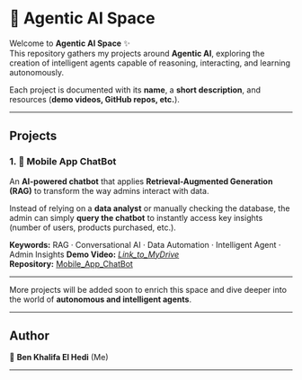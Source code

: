 # 🤖 Agentic AI Space  

Welcome to **Agentic AI Space** ✨  
This repository gathers my projects around **Agentic AI**, exploring the creation of intelligent agents capable of reasoning, interacting, and learning autonomously.  

Each project is documented with its **name**, a **short description**, and resources (**demo videos, GitHub repos, etc.**).  

---

## Projects

### 1. 💬 Mobile App ChatBot
An **AI-powered chatbot** that applies **Retrieval-Augmented Generation (RAG)** to transform the way admins interact with data.  

Instead of relying on a **data analyst** or manually checking the database, the admin can simply **query the chatbot** to instantly access key insights (number of users, products purchased, etc.).  

**Keywords:** RAG · Conversational AI · Data Automation · Intelligent Agent · Admin Insights
**Demo Video:** *[Link_to_MyDrive](https://drive.google.com/file/d/1UhIrXfExn-oqhP0nkRbwlG81I7cN1KIL/view?usp=drive_link)*  
**Repository:** [Mobile_App_ChatBot](https://github.com/Hedi-Bk/Mobile_App_ChatBot)  

---

 More projects will be added soon to enrich this space and dive deeper into the world of **autonomous and intelligent agents**.  

---

## Author  
👋 **Ben Khalifa El Hedi** (Me)

---
